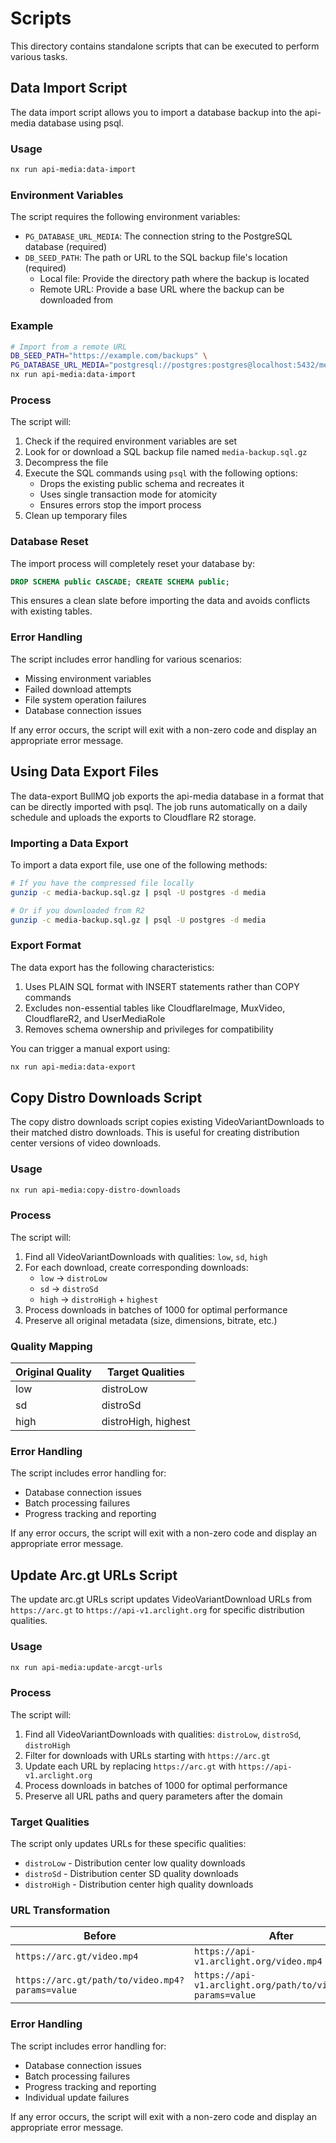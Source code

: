 # Scripts

This directory contains standalone scripts that can be executed to perform various tasks.

## Data Import Script

The data import script allows you to import a database backup into the api-media database using psql.

### Usage

```bash
nx run api-media:data-import
```

### Environment Variables

The script requires the following environment variables:

- `PG_DATABASE_URL_MEDIA`: The connection string to the PostgreSQL database (required)
- `DB_SEED_PATH`: The path or URL to the SQL backup file's location (required)
  - Local file: Provide the directory path where the backup is located
  - Remote URL: Provide a base URL where the backup can be downloaded from

### Example

```bash
# Import from a remote URL
DB_SEED_PATH="https://example.com/backups" \
PG_DATABASE_URL_MEDIA="postgresql://postgres:postgres@localhost:5432/media" \
nx run api-media:data-import
```

### Process

The script will:

1. Check if the required environment variables are set
2. Look for or download a SQL backup file named `media-backup.sql.gz`
3. Decompress the file
4. Execute the SQL commands using `psql` with the following options:
   - Drops the existing public schema and recreates it
   - Uses single transaction mode for atomicity
   - Ensures errors stop the import process
5. Clean up temporary files

### Database Reset

The import process will completely reset your database by:

```sql
DROP SCHEMA public CASCADE; CREATE SCHEMA public;
```

This ensures a clean slate before importing the data and avoids conflicts with existing tables.

### Error Handling

The script includes error handling for various scenarios:

- Missing environment variables
- Failed download attempts
- File system operation failures
- Database connection issues

If any error occurs, the script will exit with a non-zero code and display an appropriate error message.

## Using Data Export Files

The data-export BullMQ job exports the api-media database in a format that can be directly imported with psql. The job runs automatically on a daily schedule and uploads the exports to Cloudflare R2 storage.

### Importing a Data Export

To import a data export file, use one of the following methods:

```bash
# If you have the compressed file locally
gunzip -c media-backup.sql.gz | psql -U postgres -d media

# Or if you downloaded from R2
gunzip -c media-backup.sql.gz | psql -U postgres -d media
```

### Export Format

The data export has the following characteristics:

1. Uses PLAIN SQL format with INSERT statements rather than COPY commands
2. Excludes non-essential tables like CloudflareImage, MuxVideo, CloudflareR2, and UserMediaRole
3. Removes schema ownership and privileges for compatibility

You can trigger a manual export using:

```bash
nx run api-media:data-export
```

## Copy Distro Downloads Script

The copy distro downloads script copies existing VideoVariantDownloads to their matched distro downloads. This is useful for creating distribution center versions of video downloads.

### Usage

```bash
nx run api-media:copy-distro-downloads
```

### Process

The script will:

1. Find all VideoVariantDownloads with qualities: `low`, `sd`, `high`
2. For each download, create corresponding downloads:
   - `low` → `distroLow`
   - `sd` → `distroSd`
   - `high` → `distroHigh` + `highest`
3. Process downloads in batches of 1000 for optimal performance
4. Preserve all original metadata (size, dimensions, bitrate, etc.)

### Quality Mapping

| Original Quality | Target Qualities    |
| ---------------- | ------------------- |
| low              | distroLow           |
| sd               | distroSd            |
| high             | distroHigh, highest |

### Error Handling

The script includes error handling for:

- Database connection issues
- Batch processing failures
- Progress tracking and reporting

If any error occurs, the script will exit with a non-zero code and display an appropriate error message.

## Update Arc.gt URLs Script

The update arc.gt URLs script updates VideoVariantDownload URLs from `https://arc.gt` to `https://api-v1.arclight.org` for specific distribution qualities.

### Usage

```bash
nx run api-media:update-arcgt-urls
```

### Process

The script will:

1. Find all VideoVariantDownloads with qualities: `distroLow`, `distroSd`, `distroHigh`
2. Filter for downloads with URLs starting with `https://arc.gt`
3. Update each URL by replacing `https://arc.gt` with `https://api-v1.arclight.org`
4. Process downloads in batches of 1000 for optimal performance
5. Preserve all URL paths and query parameters after the domain

### Target Qualities

The script only updates URLs for these specific qualities:

- `distroLow` - Distribution center low quality downloads
- `distroSd` - Distribution center SD quality downloads
- `distroHigh` - Distribution center high quality downloads

### URL Transformation

| Before                                          | After                                                        |
| ----------------------------------------------- | ------------------------------------------------------------ |
| `https://arc.gt/video.mp4`                      | `https://api-v1.arclight.org/video.mp4`                      |
| `https://arc.gt/path/to/video.mp4?params=value` | `https://api-v1.arclight.org/path/to/video.mp4?params=value` |

### Error Handling

The script includes error handling for:

- Database connection issues
- Batch processing failures
- Progress tracking and reporting
- Individual update failures

If any error occurs, the script will exit with a non-zero code and display an appropriate error message.
